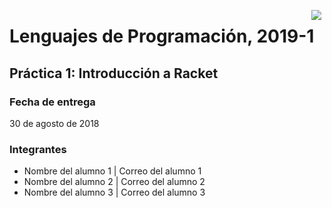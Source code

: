 <p align="center">
  <img src="http://lenguajesfc.com/20191/images/ciencias.png" align="right" hspace="5">
  <h1>Lenguajes de Programación, 2019-1</h1>
</p>

Práctica 1: Introducción a Racket
---------------------------------

### Fecha de entrega

30 de agosto de 2018

### Integrantes

* Nombre del alumno 1 | Correo del alumno 1
* Nombre del alumno 2 | Correo del alumno 2
* Nombre del alumno 3 | Correo del alumno 3
